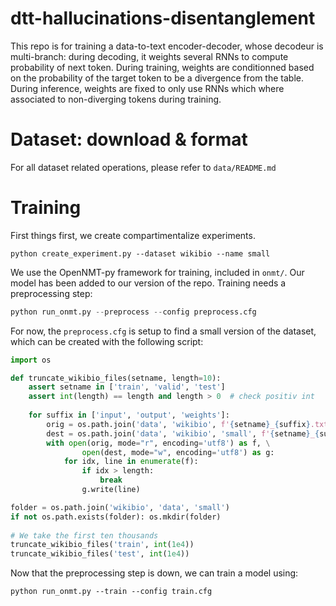 # dtt-hallucinations-disentanglement

This repo is for training a data-to-text encoder-decoder, whose decodeur is multi-branch: during decoding, it weights several RNNs to compute probability of next token.
During training, weights are conditionned based on the probability of the target token to be a divergence from the table.
During inference, weights are fixed to only use RNNs which where associated to non-diverging tokens during training.

# Dataset: download & format

For all dataset related operations, please refer to `data/README.md`

# Training

First things first, we create compartimentalize experiments.

`python create_experiment.py --dataset wikibio --name small`

We use the OpenNMT-py framework for training, included in `onmt/`. Our model has been added to our version of the repo.
Training needs a preprocessing step:

```python
python run_onmt.py --preprocess --config preprocess.cfg
```

For now, the `preprocess.cfg` is setup to find a small version of the dataset, which can be created with the following script:

```python
import os

def truncate_wikibio_files(setname, length=10):
    assert setname in ['train', 'valid', 'test']
    assert int(length) == length and length > 0  # check positiv int
    
    for suffix in ['input', 'output', 'weights']:
        orig = os.path.join('data', 'wikibio', f'{setname}_{suffix}.txt')
        dest = os.path.join('data', 'wikibio', 'small', f'{setname}_{suffix}.txt')
        with open(orig, mode="r", encoding='utf8') as f, \
                open(dest, mode="w", encoding='utf8') as g:
            for idx, line in enumerate(f):
                if idx > length:
                    break
                g.write(line)

folder = os.path.join('wikibio', 'data', 'small')
if not os.path.exists(folder): os.mkdir(folder)
    
# We take the first ten thousands
truncate_wikibio_files('train', int(1e4))
truncate_wikibio_files('test', int(1e4))
```

Now that the preprocessing step is down, we can train a model using:

`python run_onmt.py --train --config train.cfg`